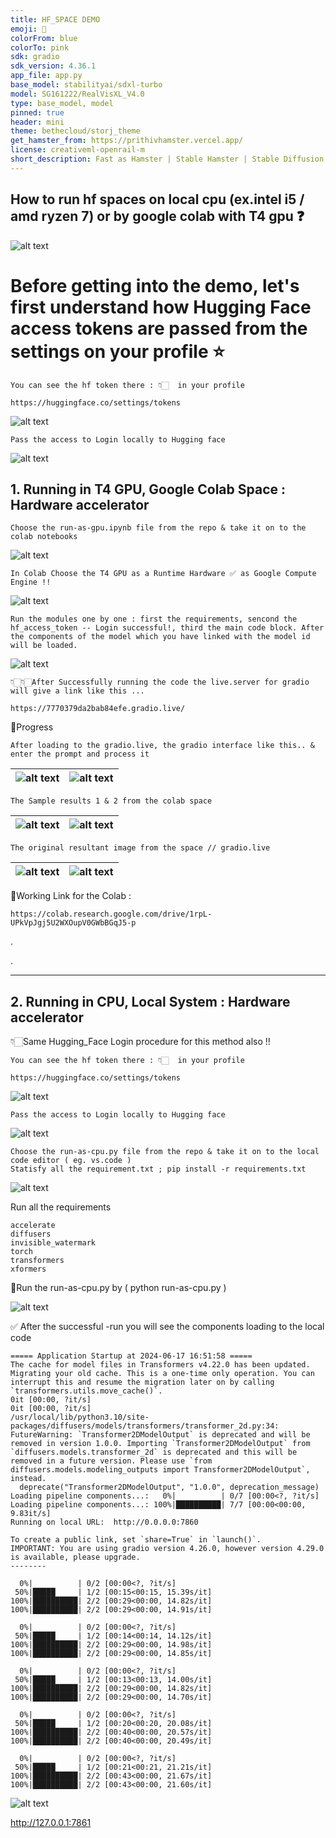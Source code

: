 ```yaml
---
title: HF_SPACE DEMO
emoji: 🐹
colorFrom: blue
colorTo: pink
sdk: gradio
sdk_version: 4.36.1
app_file: app.py
base_model: stabilityai/sdxl-turbo
model: SG161222/RealVisXL_V4.0
type: base_model, model
pinned: true
header: mini
theme: bethecloud/storj_theme
get_hamster_from: https://prithivhamster.vercel.app/
license: creativeml-openrail-m
short_description: Fast as Hamster | Stable Hamster | Stable Diffusion
---
```


## How to run hf spaces on local cpu (ex.intel i5 / amd ryzen 7) or by google colab with T4 gpu ❓

![alt text](assets/cpugpu.gif)

# Before getting into the demo, let's first understand how Hugging Face access tokens are passed from the settings on your profile ⭐

    You can see the hf token there : 👇🏻  in your profile
    
    https://huggingface.co/settings/tokens

![alt text](assets/at.png)

    Pass the access to Login locally to Hugging face

![alt text](assets/accesstokengpu.png)

## 1. Running in T4 GPU, Google Colab Space : Hardware accelerator

    Choose the run-as-gpu.ipynb file from the repo & take it on to the colab notebooks

![alt text](choose/6.png)

    In Colab Choose the T4 GPU as a Runtime Hardware ✅ as Google Compute Engine !!
    
![alt text](assets-gpu/gpu0.png)

    Run the modules one by one : first the requirements, sencond the hf_access_token -- Login successful!, third the main code block. After the components of the model which you have linked with the model id will be loaded.
    
![alt text](assets-gpu/gpu4.png)

    👇🏻👇🏻After Successfully running the code the live.server for gradio will give a link like this ...

    https://7770379da2bab84efe.gradio.live/
    
🚀Progress

    After loading to the gradio.live, the gradio interface like this.. & enter the prompt and process it


| ![alt text](assets-gpu/gpu3.png) |![alt text](assets-gpu/gpu1.png) |
|---------------------------|--------------------------|


    The Sample results 1 & 2 from the colab space

| ![alt text](assets-gpu/gpu5.png) |![alt text](assets-gpu/gpu6.png) |
|---------------------------|--------------------------|

    The original resultant image from the space // gradio.live 

| ![alt text](assets/image1.png) |![alt text](assets/image2.png) |
|---------------------------|--------------------------|

🚀Working Link for the Colab :

    https://colab.research.google.com/drive/1rpL-UPkVpJgj5U2WXOupV0GWbBGqJ5-p

.

.

-----------------------------------------------------------------------------------------------------------------------------------------------------------------


## 2. Running in CPU, Local System : Hardware accelerator

👇🏻Same Hugging_Face Login procedure for this method also !!

    You can see the hf token there : 👇🏻  in your profile
    
    https://huggingface.co/settings/tokens

![alt text](assets/at.png)

    Pass the access to Login locally to Hugging face

![alt text](assets/accesstokengpu.png)

    Choose the run-as-cpu.py file from the repo & take it on to the local code editor ( eg. vs.code )
    Statisfy all the requirement.txt ; pip install -r requirements.txt

![alt text](choose/7.png)

Run all the requirements

    accelerate
    diffusers
    invisible_watermark
    torch
    transformers
    xformers

🚀Run the run-as-cpu.py by ( python run-as-cpu.py )

![alt text](assets-cpu/cpu.png)

✅ After the successful -run you will see the components loading to the local code 

    ===== Application Startup at 2024-06-17 16:51:58 =====
    The cache for model files in Transformers v4.22.0 has been updated. Migrating your old cache. This is a one-time only operation. You can interrupt this and resume the migration later on by calling `transformers.utils.move_cache()`.
    0it [00:00, ?it/s]
    0it [00:00, ?it/s]
    /usr/local/lib/python3.10/site-packages/diffusers/models/transformers/transformer_2d.py:34: FutureWarning: `Transformer2DModelOutput` is deprecated and will be removed in version 1.0.0. Importing `Transformer2DModelOutput` from `diffusers.models.transformer_2d` is deprecated and this will be removed in a future version. Please use `from diffusers.models.modeling_outputs import Transformer2DModelOutput`, instead.
      deprecate("Transformer2DModelOutput", "1.0.0", deprecation_message)
    Loading pipeline components...:   0%|          | 0/7 [00:00<?, ?it/s]
    Loading pipeline components...: 100%|██████████| 7/7 [00:00<00:00,  9.83it/s]
    Running on local URL:  http://0.0.0.0:7860
    
    To create a public link, set `share=True` in `launch()`.
    IMPORTANT: You are using gradio version 4.26.0, however version 4.29.0 is available, please upgrade.
    --------
    
      0%|          | 0/2 [00:00<?, ?it/s]
     50%|█████     | 1/2 [00:15<00:15, 15.39s/it]
    100%|██████████| 2/2 [00:29<00:00, 14.82s/it]
    100%|██████████| 2/2 [00:29<00:00, 14.91s/it]
    
      0%|          | 0/2 [00:00<?, ?it/s]
     50%|█████     | 1/2 [00:14<00:14, 14.12s/it]
    100%|██████████| 2/2 [00:29<00:00, 14.98s/it]
    100%|██████████| 2/2 [00:29<00:00, 14.85s/it]
    
      0%|          | 0/2 [00:00<?, ?it/s]
     50%|█████     | 1/2 [00:13<00:13, 14.00s/it]
    100%|██████████| 2/2 [00:29<00:00, 14.82s/it]
    100%|██████████| 2/2 [00:29<00:00, 14.70s/it]
    
      0%|          | 0/2 [00:00<?, ?it/s]
     50%|█████     | 1/2 [00:20<00:20, 20.08s/it]
    100%|██████████| 2/2 [00:40<00:00, 20.57s/it]
    100%|██████████| 2/2 [00:40<00:00, 20.49s/it]
    
      0%|          | 0/2 [00:00<?, ?it/s]
     50%|█████     | 1/2 [00:21<00:21, 21.21s/it]
    100%|██████████| 2/2 [00:43<00:00, 21.67s/it]
    100%|██████████| 2/2 [00:43<00:00, 21.60s/it]

![alt text](assets-cpu/cpu1.png)






http://127.0.0.1:7861
